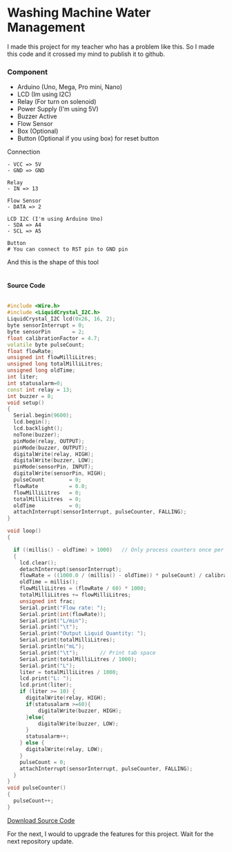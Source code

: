# Washing Machine Water Management
I made this project for my teacher who has a problem like this. So I made this code and it crossed my mind to publish it to github. 

### Component
- Arduino (Uno, Mega, Pro mini, Nano)
- LCD (Im using I2C)
- Relay (For turn on solenoid)
- Power Supply (I'm using 5V)
- Buzzer Active
- Flow Sensor
- Box (Optional)
- Button (Optional if you using box) for reset button

Connection
```
- VCC => 5V
- GND => GND

Relay
- IN => 13

Flow Sensor
- DATA => 2

LCD I2C (I'm using Arduino Uno)
- SDA => A4
- SCL => A5

Button
# You can connect to RST pin to GND pin
```

And this is the shape of this tool
<img src="https://drive.google.com/uc?export=view&id=1bgqnSFk2PjINKFgASrTntyFMVphg4JgA" alt="" witdh=50><br><br>
#### Source Code
```cpp

#include <Wire.h>
#include <LiquidCrystal_I2C.h>
LiquidCrystal_I2C lcd(0x26, 16, 2);
byte sensorInterrupt = 0;
byte sensorPin       = 2;
float calibrationFactor = 4.7;
volatile byte pulseCount;
float flowRate;
unsigned int flowMilliLitres;
unsigned long totalMilliLitres;
unsigned long oldTime;
int liter;
int statusalarm=0;
const int relay = 13;
int buzzer = 8;
void setup()
{
  Serial.begin(9600);
  lcd.begin();
  lcd.backlight();
  noTone(buzzer);
  pinMode(relay, OUTPUT);
  pinMode(buzzer, OUTPUT);
  digitalWrite(relay, HIGH);
  digitalWrite(buzzer, LOW);
  pinMode(sensorPin, INPUT);
  digitalWrite(sensorPin, HIGH);
  pulseCount        = 0;
  flowRate          = 0.0;
  flowMilliLitres   = 0;
  totalMilliLitres  = 0;
  oldTime           = 0;
  attachInterrupt(sensorInterrupt, pulseCounter, FALLING);
}

void loop()
{

  if ((millis() - oldTime) > 1000)   // Only process counters once per second
  {
    lcd.clear();
    detachInterrupt(sensorInterrupt);
    flowRate = ((1000.0 / (millis() - oldTime)) * pulseCount) / calibrationFactor;
    oldTime = millis();
    flowMilliLitres = (flowRate / 60) * 1000;
    totalMilliLitres += flowMilliLitres;
    unsigned int frac;
    Serial.print("Flow rate: ");
    Serial.print(int(flowRate));  
    Serial.print("L/min");
    Serial.print("\t");
    Serial.print("Output Liquid Quantity: ");
    Serial.print(totalMilliLitres);
    Serial.println("mL");
    Serial.print("\t");       // Print tab space
    Serial.print(totalMilliLitres / 1000);
    Serial.print("L");
    liter = totalMilliLitres / 1000;
    lcd.print("L: ");
    lcd.print(liter);
    if (liter >= 10) {
      digitalWrite(relay, HIGH);
      if(statusalarm >=60){
          digitalWrite(buzzer, HIGH);
      }else{
          digitalWrite(buzzer, LOW);
      }
      statusalarm++;
    } else {
      digitalWrite(relay, LOW);
    }
    pulseCount = 0;
    attachInterrupt(sensorInterrupt, pulseCounter, FALLING);
  }
}
void pulseCounter()
{
  pulseCount++;
}

```
[Download Source Code](https://gist.github.com/saronggos/6195ba961a87da28dfcac67a86e36c8d/archive/e66fc7dfb78e5edcd0cdec51942d5edea71ff9bb.zip)

For the next, I would to upgrade the features for this project. Wait for the next repository update.
